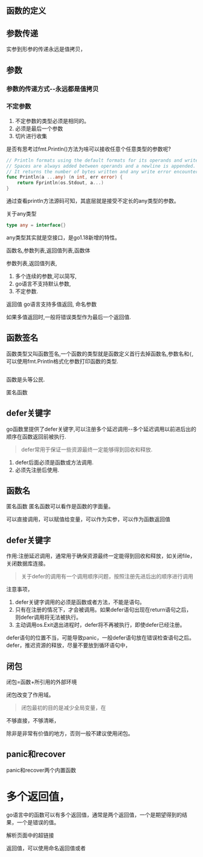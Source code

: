 

## 函数的定义


## 参数传递

实参到形参的传递永远是值拷贝，




## 参数

### 参数的传递方式--永远都是值拷贝
### 不定参数

1. 不定参数的类型必须是相同的。
2. 必须是最后一个参数
3. 切片进行收集


是否有思考过fmt.Println()方法为啥可以接收任意个任意类型的参数呢?

```go title="print.go"
// Println formats using the default formats for its operands and writes to standard output.
// Spaces are always added between operands and a newline is appended.
// It returns the number of bytes written and any write error encountered.
func Println(a ...any) (n int, err error) {
	return Fprintln(os.Stdout, a...)
}
```

通过查看println方法源码可知，其底层就是接受不定长的any类型的参数。

关于any类型
```go
type any = interface{}
```

any类型其实就是空接口，是go1.18新增的特性。




函数名,参数列表,返回值列表,函数体



参数列表,返回值列表,
1. 多个连续的参数,可以简写,
2. go语言不支持默认参数,
3. 不定参数.



返回值
go语言支持多值返回,
命名参数

如果多值返回时,一般将错误类型作为最后一个返回值.



## 函数签名

函数类型又叫函数签名,一个函数的类型就是函数定义首行去掉函数名,参数名和`{`,可以使用fmt.Println格式化参数打印函数的类型.

```go

```


函数是头等公民.


匿名函数



## defer关键字

go函数里提供了defer关键字,可以注册多个延迟调用--多个延迟调用以前进后出的顺序在函数返回前被执行.

> defer常用于保证一些资源最终一定能够得到回收和释放.

1. defer后面必须是函数或方法调用.
2. 必须先注册后使用.




















## 函数名

匿名函数
匿名函数可以看作是函数的字面量。


可以直接调用，可以赋值给变量，可以作为实参，可以作为函数返回值



## defer关键字

作用:注册延迟调用，通常用于确保资源最终一定能得到回收和释放，如关闭file，关闭数据库连接。

> 关于defer的调用有一个调用顺序问题，按照注册先进后出的顺序进行调用

注意事项，
1. defer关键字调用的必须是函数或者方法，不能是语句。
2. 只有在注册的情况下，才会被调用。如果defer语句出现在return语句之后，则defer调用将无法被执行。
3. 主动调用os.Exit退出进程时，defer将不再被执行，即使defer已经注册。

defer语句的位置不当，可能导致panic，一般defer语句放在错误检查语句之后。
defer，推迟资源的释放，尽量不要放到循环语句中，





## 闭包

闭包=函数+所引用的外部环境

闭包改变了作用域。

> 闭包最初的目的是减少全局变量，在

不够直接，不够清晰，

除非是非常有价值的地方，否则一般不建议使用闭包。



## panic和recover

panic和recover两个内置函数







# 多个返回值，

go语言中的函数可以有多个返回值，通常是两个返回值，一个是期望得到的结果，一个是错误的值。


解析页面中的超链接


返回值，可以使用命名返回值或者





